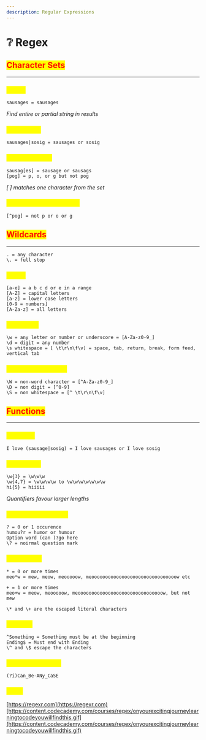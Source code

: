```yaml
---
description: Regular Expressions
---
```


# ❔ Regex

## <mark style="color:red;">Character Sets</mark>

***

### <mark style="color:yellow;">Literal</mark>

```
sausages = sausages
```

_Find entire or partial string in results_

### <mark style="color:yellow;">Alternation</mark>

```
sausages|sosig = sausages or sosig
```

### <mark style="color:yellow;">Character Sets</mark>

```
sausag[es] = sausage or sausags
[pog] = p, o, or g but not pog
```

_\[ ] matches one character from the set_

### <mark style="color:yellow;">Negative character sets</mark>

```
[^pog] = not p or o or g
```



## <mark style="color:red;">Wildcards</mark>

***

```
. = any character
\. = full stop
```

### <mark style="color:yellow;">Range</mark>

```
[a-e] = a b c d or e in a range
[A-Z] = capital letters
[a-z] = lower case letters
[0-9 = numbers]
[A-Za-z] = all letters
```

### <mark style="color:yellow;">Shorthand</mark>

```
\w = any letter or number or underscore = [A-Za-z0-9_]
\d = digit = any number
\s whitespace = [ \t\r\n\f\v] = space, tab, return, break, form feed, vertical tab
```

### <mark style="color:yellow;">Negative shorthand</mark>

```
\W = non-word character = [^A-Za-z0-9_]
\D = non digit = [^0-9]
\S = non whitespace = [^ \t\r\n\f\v]
```

##

## <mark style="color:red;">Functions</mark>

***

### <mark style="color:yellow;">Grouping</mark>

```
I love (sausage|sosig) = I love sausages or I love sosig
```

### <mark style="color:yellow;">Quantifiers</mark>

```
\w{3} = \w\w\w
\w{4,7} = \w\w\w\w to \w\w\w\w\w\w\w
hi{5} = hiiiii
```

_Quantifiers favour larger lengths_

### <mark style="color:yellow;">Optional Quantifiers</mark>

```
? = 0 or 1 occurence
humou?r = humor or humour
Option word (can )?go here
\? = noirmal question mark
```

### <mark style="color:yellow;">Kleene Star</mark>

```
* = 0 or more times
meo*w = mew, meow, meooooow, meooooooooooooooooooooooooooooooow etc

+ = 1 or more times
meo+w = meow, meooooow, meooooooooooooooooooooooooooooooow, but not mew

\* and \+ are the escaped literal characters
```

### <mark style="color:yellow;">Anchors</mark>

```
^Something = Something must be at the beginning
Ending$ = Must end with Ending
\^ and \$ escape the characters
```

### <mark style="color:yellow;">Case insensitivity</mark>

```
(?i)Can_Be-ANy_CaSE
```

### <mark style="color:yellow;">Links</mark>

[https://regexr.com](https://regexr.com)[https://content.codecademy.com/courses/regex/onyourexcitingjourneylearningtocodeyouwillfindthis.gif](https://content.codecademy.com/courses/regex/onyourexcitingjourneylearningtocodeyouwillfindthis.gif)
